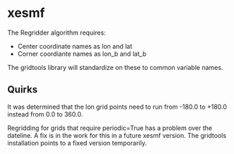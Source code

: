 # xesmf

The Regridder algorithm requires:
 * Center coordinate names as lon and lat
 * Corner coordiante names as lon_b and lat_b

The gridtools library will standardize on these to common variable names.

## Quirks

It was determined that the lon grid points need to run from -180.0 to
+180.0 instead from 0.0 to 360.0.

Regridding for grids that require periodic=True has a problem over the
dateline.  A fix is in the work for this in a future xesmf version.
The gridtools installation points to a fixed version temporarily.
